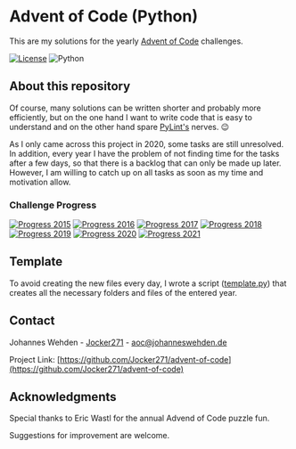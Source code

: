 # Advent of Code (Python)
This are my solutions for the yearly [Advent of Code](https://adventofcode.com/) challenges.

[![License](https://img.shields.io/badge/License-MIT-green)](LICENSE)
![Python](https://img.shields.io/badge/Python-v3.9-informational)

## About this repository
Of course, many solutions can be written shorter and probably more efficiently, but on the one hand I want to write code that is easy to understand and on the other hand spare [PyLint's](https://pylint.org/) nerves. 😉

As I only came across this project in 2020, some tasks are still unresolved. In addition, every year I have the problem of not finding time for the tasks after a few days, so that there is a backlog that can only be made up later. However, I am willing to catch up on all tasks as soon as my time and motivation allow.

### Challenge Progress
<!-- 0%lightgrey 2%+orange 25%+yellow 50%+yellowgreen 75%+green 100%brightgreen -->
[![Progress 2015](https://img.shields.io/badge/2015-64%25-yellowgreen)](2015) 
[![Progress 2016](https://img.shields.io/badge/2016-0%25-lightgrey)](2016) 
[![Progress 2017](https://img.shields.io/badge/2017-0%25-lightgrey)](2017) 
[![Progress 2018](https://img.shields.io/badge/2018-0%25-lightgrey)](2018) 
[![Progress 2019](https://img.shields.io/badge/2019-0%25-lightgrey)](2019) 
[![Progress 2020](https://img.shields.io/badge/2020-0%25-lightgrey)](2020) 
[![Progress 2021](https://img.shields.io/badge/2021-12%25-orange)](2021)

## Template
To avoid creating the new files every day, I wrote a script ([template.py](template.py)) that creates all the necessary folders and files of the entered year.

## Contact
Johannes Wehden - [Jocker271](https://github.com/Jocker271) - aoc@johanneswehden.de

Project Link: [https://github.com/Jocker271/advent-of-code](https://github.com/Jocker271/advent-of-code)

## Acknowledgments
Special thanks to Eric Wastl for the annual Advend of Code puzzle fun.

Suggestions for improvement are welcome.
